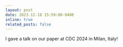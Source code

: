 ```yaml
---
layout: post
date: 2023-12-18 15:59:00-0400
inline: true
related_posts: false
---
```


I gave a talk on our paper at CDC 2024 in Milan, Italy!